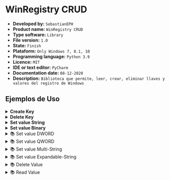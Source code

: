 # WinRegistry CRUD

* __Developed by:__ `SebastianEPH`
* __Product name:__ `WinRegistry CRUD`
* __Type software:__ `Library`
* __File version:__ `1.0`
* __State:__ `Finish`
* __Plataform:__ `Only Windows 7, 8.1, 10`
* __Programming language:__ `Python 3.9`
* __Licence:__ `MIT`
* __IDE or text editor:__ `PyCharm`
* __Documentation date:__ `08-12-2020`
* __Description:__ `Biblioteca que permite, leer, crear, eliminar llaves y valores del registro de Windows`


## Ejemplos de Uso
<details>
  <summary><b>Create Key</b></summary>

## Código de ejemplo

````py
path = r'Computer\HKEY_CURRENT_USER\SOFTWARE\Adobe'
nameKey = 'config'
k = WinRegistry(path)
k.create_key(nameKey)
````
### Antes 

![](https://imgur.com/xD2S6Gn.png)

### Despues 
![](https://imgur.com/4XutaWN.png)

</details>
<details>
  <summary><b>Delete Key</b></summary>

## Código de ejemplo

````py
path = r'Computer\HKEY_CURRENT_USER\SOFTWARE\Adobe'
nameKey = 'config'
k = WinRegistry(path)
k.delete_key(nameKey)
````
### Antes 
![](https://imgur.com/4XutaWN.png)

### Despues 
![](https://imgur.com/xD2S6Gn.png)

</details>

<details>
  <summary><b>Set value String</b></summary>

## Código de ejemplo

````py
path = r'Computer\HKEY_CURRENT_USER\SOFTWARE\test'
nameValue = 'config'
value = "soy un valor String"
k = WinRegistry(path)
k.set_value_String(nameValue, value)
````
### Antes 
![](https://imgur.com/8GSRnC8.png)

### Despues 
![](https://imgur.com/ZHZ0YmQ.png)

</details>
<details>
  <summary><b>Set value Binary</b></summary>


**Few steps before getting started...**
- First, you should obtain token for your bot from [BotFather](https://t.me/BotFather).
- Install latest stable version of aiogram, simply running `pip install aiogram`

### Simple [`getMe`](https://core.telegram.org/bots/api#getme) request


</details>
<details>
  <summary>📚 Set value DWORD</summary>


**Few steps before getting started...**
- First, you should obtain token for your bot from [BotFather](https://t.me/BotFather).
- Install latest stable version of aiogram, simply running `pip install aiogram`

### Simple [`getMe`](https://core.telegram.org/bots/api#getme) request


</details>
<details>
  <summary>📚 Set value QWORD</summary>


**Few steps before getting started...**
- First, you should obtain token for your bot from [BotFather](https://t.me/BotFather).
- Install latest stable version of aiogram, simply running `pip install aiogram`

### Simple [`getMe`](https://core.telegram.org/bots/api#getme) request


</details>
<details>
  <summary>📚 Set value Multi-String</summary>


**Few steps before getting started...**
- First, you should obtain token for your bot from [BotFather](https://t.me/BotFather).
- Install latest stable version of aiogram, simply running `pip install aiogram`

### Simple [`getMe`](https://core.telegram.org/bots/api#getme) request


</details>
<details>
  <summary>📚 Set value Expandable-String</summary>


**Few steps before getting started...**
- First, you should obtain token for your bot from [BotFather](https://t.me/BotFather).
- Install latest stable version of aiogram, simply running `pip install aiogram`

### Simple [`getMe`](https://core.telegram.org/bots/api#getme) request


</details>
<details>
  <summary>📚 Delete Value</summary>


**Few steps before getting started...**
- First, you should obtain token for your bot from [BotFather](https://t.me/BotFather).
- Install latest stable version of aiogram, simply running `pip install aiogram`

### Simple [`getMe`](https://core.telegram.org/bots/api#getme) request

</details>
<details>
  <summary>📚 Read Value</summary>


**Few steps before getting started...**
- First, you should obtain token for your bot from [BotFather](https://t.me/BotFather).
- Install latest stable version of aiogram, simply running `pip install aiogram`

### Simple [`getMe`](https://core.telegram.org/bots/api#getme) request


</details>
